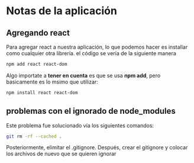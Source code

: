# Notas de la aplicación

## Agregando react

Para agregar react a nuestra aplicación, lo que podemos hacer es installar como cualquier otra librería. el código se vería de la siguiente manera
```bash
npm add react react-dom
```
Algo importate a **tener en cuenta** es que se usa **npm add**, pero basicamente es lo msimo que utilizar:
```bash
npm install react react-dom
```

## problemas con el ignorado de node_modules

Este problema fue solucionado vía los siguientes comandos:
```bash
git rm -rf --cached .
```
Posteriormente, elimitar el .gitignore. Después, crear el gitignore y colocar los archivos de nuevo que se quieren ignorar
